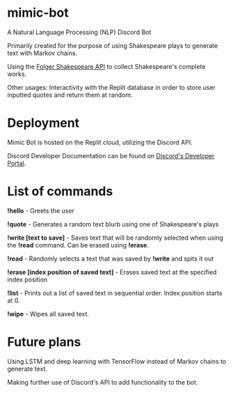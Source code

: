 # mimic-bot
A Natural Language Processing (NLP) Discord Bot

Primarily created for the purpose of using Shakespeare plays to generate text with Markov chains.


Using the [Folger Shakespeare API](https://shakespeare.folger.edu/the-folger-shakespeare-api/) to collect Shakespeare's complete works. 

Other usages: Interactivity with the Replit database in order to store user inputted quotes and return them at random.

# Deployment

Mimic Bot is hosted on the Replit cloud, utilizing the Discord API.

Discord Developer Documentation can be found on [Discord's Developer Portal](https://discord.com/developers/docs/intro).

# List of commands

**!hello** - Greets the user

**!quote** - Generates a random text blurb using one of Shakespeare's plays

**!write [text to save]** - Saves text that will be randomly selected when using the **!read** command. Can be erased using **!erase**.

**!read** - Randomly selects a text that was saved by **!write** and spits it out

**!erase [index position of saved text]** - Erases saved text at the specified index position

**!list** - Prints out a list of saved text in sequential order. Index position starts at 0.

**!wipe** - Wipes all saved text.

# Future plans

Using LSTM and deep learning with TensorFlow instead of Markov chains to generate text.

Making further use of Discord's API to add functionality to the bot.

